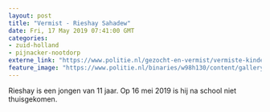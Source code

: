 ```yaml
---
layout: post
title: "Vermist - Rieshay Sahadew"
date: Fri, 17 May 2019 07:41:00 GMT
categories: 
- zuid-holland 
- pijnacker-nootdorp 
externe_link: "https://www.politie.nl/gezocht-en-vermist/vermiste-kinderen/2019/mei/rieshay-sahadew.html"
feature_image: "https://www.politie.nl/binaries/w98h130/content/gallery/politie/vermist/vermiste-kinderen/2019/mei/rieshay-sahadew.jpg"
---
```


Rieshay is een jongen van 11 jaar. Op 16 mei 2019 is hij na school niet thuisgekomen.
